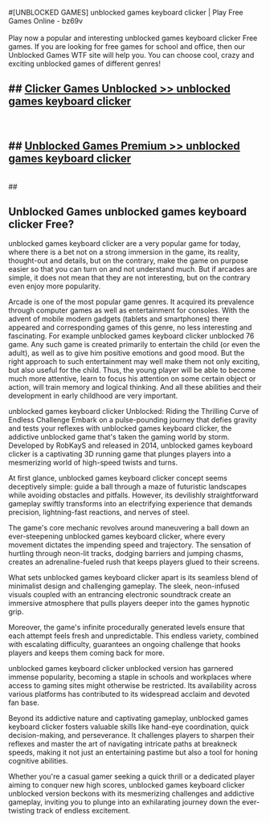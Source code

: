 #[UNBLOCKED GAMES] unblocked games keyboard clicker | Play Free Games Online - bz69v <br>
<br>
Play now a popular and interesting unblocked games keyboard clicker Free games. If you are looking for free games for school and office, then our Unblocked Games WTF site will help you. You can choose cool, crazy and exciting unblocked games of different genres!


## ##  [Clicker Games Unblocked >> unblocked games keyboard clicker](http://freeplayer.one?title=unblocked_games_keyboard_clicker&ref=22)
  <br>

##  ## [Unblocked Games Premium >> unblocked games keyboard clicker](http://freeplayer.one?title=unblocked_games_keyboard_clicker&ref=22)
  <br>
  ##



## Unblocked Games unblocked games keyboard clicker Free?

unblocked games keyboard clicker are a very popular game for today, where there is a bet not on a strong immersion in the game, its reality, thought-out and details, but on the contrary, make the game on purpose easier so that you can turn on and not understand much. But if arcades are simple, it does not mean that they are not interesting, but on the contrary even enjoy more popularity.

Arcade is one of the most popular game genres. It acquired its prevalence through computer games as well as entertainment for consoles. With the advent of mobile modern gadgets (tablets and smartphones) there appeared and corresponding games of this genre, no less interesting and fascinating. For example unblocked games keyboard clicker unblocked 76 game. Any such game is created primarily to entertain the child (or even the adult), as well as to give him positive emotions and good mood. But the right approach to such entertainment may well make them not only exciting, but also useful for the child. Thus, the young player will be able to become much more attentive, learn to focus his attention on some certain object or action, will train memory and logical thinking. And all these abilities and their development in early childhood are very important.

unblocked games keyboard clicker Unblocked: Riding the Thrilling Curve of Endless Challenge
Embark on a pulse-pounding journey that defies gravity and tests your reflexes with unblocked games keyboard clicker, the addictive unblocked game that's taken the gaming world by storm. Developed by RobKayS and released in 2014, unblocked games keyboard clicker is a captivating 3D running game that plunges players into a mesmerizing world of high-speed twists and turns.

At first glance, unblocked games keyboard clicker concept seems deceptively simple: guide a ball through a maze of futuristic landscapes while avoiding obstacles and pitfalls. However, its devilishly straightforward gameplay swiftly transforms into an electrifying experience that demands precision, lightning-fast reactions, and nerves of steel.

The game's core mechanic revolves around maneuvering a ball down an ever-steepening unblocked games keyboard clicker, where every movement dictates the impending speed and trajectory. The sensation of hurtling through neon-lit tracks, dodging barriers and jumping chasms, creates an adrenaline-fueled rush that keeps players glued to their screens.

What sets unblocked games keyboard clicker apart is its seamless blend of minimalist design and challenging gameplay. The sleek, neon-infused visuals coupled with an entrancing electronic soundtrack create an immersive atmosphere that pulls players deeper into the games hypnotic grip.

Moreover, the game's infinite procedurally generated levels ensure that each attempt feels fresh and unpredictable. This endless variety, combined with escalating difficulty, guarantees an ongoing challenge that hooks players and keeps them coming back for more.

unblocked games keyboard clicker unblocked version has garnered immense popularity, becoming a staple in schools and workplaces where access to gaming sites might otherwise be restricted. Its availability across various platforms has contributed to its widespread acclaim and devoted fan base.

Beyond its addictive nature and captivating gameplay, unblocked games keyboard clicker fosters valuable skills like hand-eye coordination, quick decision-making, and perseverance. It challenges players to sharpen their reflexes and master the art of navigating intricate paths at breakneck speeds, making it not just an entertaining pastime but also a tool for honing cognitive abilities.

Whether you're a casual gamer seeking a quick thrill or a dedicated player aiming to conquer new high scores, unblocked games keyboard clicker unblocked version beckons with its mesmerizing challenges and addictive gameplay, inviting you to plunge into an exhilarating journey down the ever-twisting track of endless excitement.